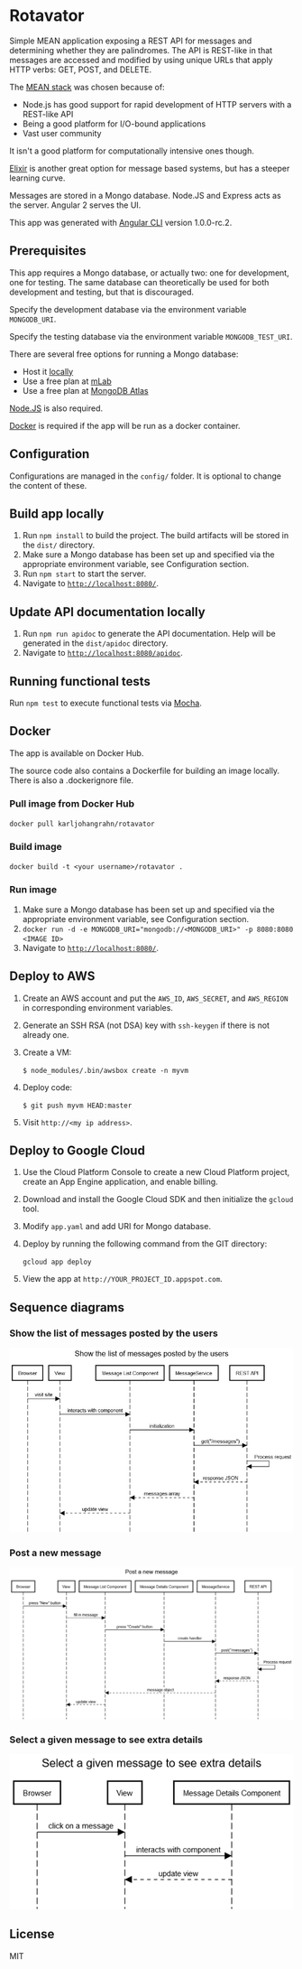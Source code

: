 # Rotavator

Simple MEAN application exposing a REST API for messages and determining whether they are palindromes. The API is REST-like in that messages are accessed and modified by using unique URLs that apply HTTP verbs: GET, POST, and DELETE.

The [MEAN stack](http://mean.io/) was chosen because of:
* Node.js has good support for rapid development of HTTP servers with a REST-like API
* Being a good platform for I/O-bound applications
* Vast user community

It isn't a good platform for computationally intensive ones though.

[Elixir](http://elixir-lang.org/) is another great option for message based systems, but has a steeper learning curve.

Messages are stored in a Mongo database. Node.JS and Express acts as the server. Angular 2 serves the UI.

This app was generated with [Angular CLI](https://github.com/angular/angular-cli) version 1.0.0-rc.2.

## Prerequisites

This app requires a Mongo database, or actually two: one for development, one for testing. The same database can theoretically be used for both development and testing, but that is discouraged.

Specify the development database via the environment variable `MONGODB_URI`.

Specify the testing database via the environment variable `MONGODB_TEST_URI`.

There are several free options for running a Mongo database:
* Host it [locally](https://docs.mongodb.com/manual/installation/)
* Use a free plan at [mLab](https://mlab.com/)
* Use a free plan at [MongoDB Atlas](https://www.mongodb.com/cloud/atlas/pricing)

[Node.JS](https://nodejs.org/) is also required.

[Docker](https://www.docker.com/) is required if the app will be run as a docker container.

## Configuration

Configurations are managed in the `config/` folder. It is optional to change the content of these.

## Build app locally

1. Run `npm install` to build the project. The build artifacts will be stored in the `dist/` directory.
2. Make sure a Mongo database has been set up and specified via the appropriate environment variable, see Configuration section.
3. Run `npm start` to start the server.
4. Navigate to [`http://localhost:8080/`](http://localhost:8080/).

## Update API documentation locally

1. Run `npm run apidoc` to generate the API documentation. Help will be generated in the `dist/apidoc` directory.
2. Navigate to [`http://localhost:8080/apidoc`](http://localhost:8080/apidoc).

## Running functional tests

Run `npm test` to execute functional tests via [Mocha](https://mochajs.org/).

## Docker

The app is available on Docker Hub.

The source code also contains a Dockerfile for building an image locally. There is also a .dockerignore file.

### Pull image from Docker Hub

`docker pull karljohangrahn/rotavator`

### Build image

`docker build -t <your username>/rotavator .`

### Run image

1. Make sure a Mongo database has been set up and specified via the appropriate environment variable, see Configuration section.
2. `docker run -d -e MONGODB_URI="mongodb://<MONGODB_URI>" -p 8080:8080 <IMAGE ID>`
3. Navigate to [`http://localhost:8080/`](http://localhost:8080/).

## Deploy to AWS

1. Create an AWS account and put the `AWS_ID`, `AWS_SECRET`, and `AWS_REGION` in corresponding environment variables.
2. Generate an SSH RSA (not DSA) key with `ssh-keygen` if there is not already one.
3. Create a VM:

   `$ node_modules/.bin/awsbox create -n myvm`

4. Deploy code:

   `$ git push myvm HEAD:master`

5. Visit `http://<my ip address>`.

## Deploy to Google Cloud

1. Use the Cloud Platform Console to create a new Cloud Platform project, create an App Engine application, and enable billing.
2. Download and install the Google Cloud SDK and then initialize the `gcloud` tool.
3. Modify `app.yaml` and add URI for Mongo database.
4. Deploy by running the following command from the GIT directory:

   `gcloud app deploy`

5. View the app at `http://YOUR_PROJECT_ID.appspot.com`.

## Sequence diagrams

### Show the list of messages posted by the users

![Show the list of messages posted by the users](./sequence_diagrams/Show_the_list_of_messages_posted_by_the_users.png)

### Post a new message

![Post a new message](./sequence_diagrams/Post_a_new_message.png)

### Select a given message to see extra details

![Select a given message to see extra details](./sequence_diagrams/Select_a_given_message_to_see_extra_details.png)

## License

MIT